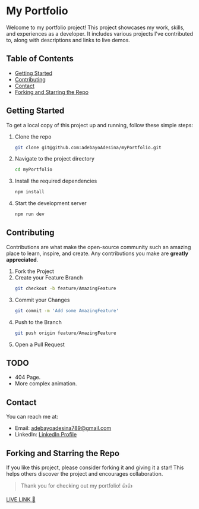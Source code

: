 # My Portfolio

Welcome to my portfolio project! This project showcases my work, skills, and experiences as a developer. It includes various projects I've contributed to, along with descriptions and links to live demos.

## Table of Contents
- [Getting Started](#getting-started)
- [Contributing](#contributing)
- [Contact](#contact)
- [Forking and Starring the Repo](#forking-and-starring-the-repo)

## Getting Started

To get a local copy of this project up and running, follow these simple steps:

1. Clone the repo
   ```bash
   git clone git@github.com:adebayoAdesina/myPortfolio.git
   ```
2. Navigate to the project directory
   ```bash
   cd myPortfolio
   ```
3. Install the required dependencies
   ```bash
   npm install
   ```
4. Start the development server
   ```bash
   npm run dev
   ```

## Contributing

Contributions are what make the open-source community such an amazing place to learn, inspire, and create. Any contributions you make are **greatly appreciated**.

1. Fork the Project
2. Create your Feature Branch
   ```bash
   git checkout -b feature/AmazingFeature
   ```
3. Commit your Changes
   ```bash
   git commit -m 'Add some AmazingFeature'
   ```
4. Push to the Branch
   ```bash
   git push origin feature/AmazingFeature
   ```
5. Open a Pull Request

## TODO
  - 404 Page.
  - More complex animation.

## Contact

You can reach me at:
- Email: adebayoadesina789@gmail.com
- LinkedIn: [LinkedIn Profile](https://www.linkedin.com/in/adebayo-adesina-547491206/)

## Forking and Starring the Repo

If you like this project, please consider forking it and giving it a star! This helps others discover the project and encourages collaboration.


>Thank you for checking out my portfolio! 👍👍


[LIVE LINK 🎯](https://adebayoadesina.netlify.app/)